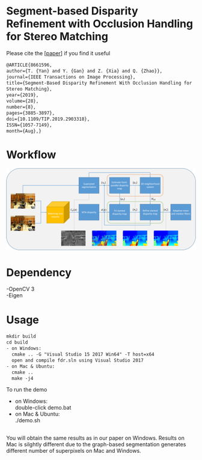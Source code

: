 # Segment-based Disparity Refinement with Occlusion Handling for Stereo Matching
Please cite the [[paper](https://ieeexplore.ieee.org/document/8661596)] if you find it useful
```
@ARTICLE{8661596, 
author={T. {Yan} and Y. {Gan} and Z. {Xia} and Q. {Zhao}}, 
journal={IEEE Transactions on Image Processing}, 
title={Segment-Based Disparity Refinement With Occlusion Handling for Stereo Matching}, 
year={2019}, 
volume={28}, 
number={8}, 
pages={3885-3897}, 
doi={10.1109/TIP.2019.2903318}, 
ISSN={1057-7149}, 
month={Aug},}
```
# Workflow
![SDR](workflow.png)
# Dependency
-OpenCV 3  
-Eigen
# Usage
```
mkdir build
cd build
- on Windows:
  cmake .. -G "Visual Studio 15 2017 Win64" -T host=x64
  open and compile fdr.sln using Visual Studio 2017
- on Mac & Ubuntu:
  cmake ..
  make -j4
```
To run the demo
- on Windows:  
  double-click demo.bat
- on Mac & Ubuntu:  
  ./demo.sh  
## 
You will obtain the same results as in our paper on Windows. Results on Mac is silghtly different due to the graph-based segmentation generates different number of superpixels on Mac and Windows.
